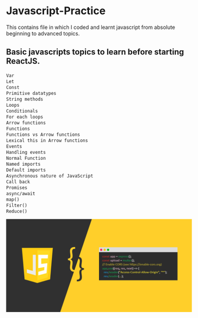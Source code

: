 # Javascript-Practice
This contains file in which I coded and learnt javascript from absolute beginning to advanced topics.
## Basic javascripts topics to learn before starting ReactJS.
```
Var
Let 
Const
Primitive datatypes
String methods
Loops 
Conditionals
For each loops
Arrow functions
Functions
Functions vs Arrow functions
Lexical this in Arrow functions
Events
Handling events
Normal Function
Named imports
Default imports
Asynchronous nature of JavaScript
Call back
Promises
async/await
map()
Filter()
Reduce()
```


![](/preview.png)
